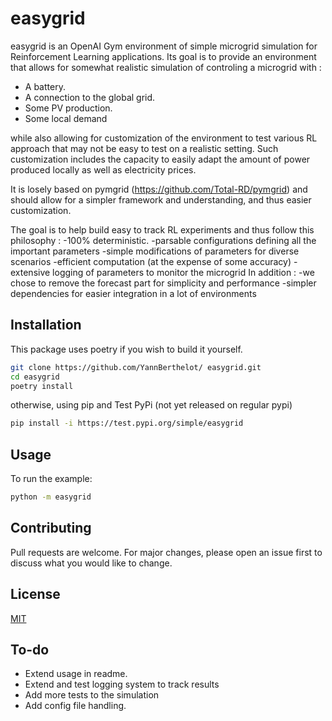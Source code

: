 # easygrid

easygrid is an OpenAI Gym environment of simple microgrid simulation for Reinforcement Learning applications. Its goal is to provide an environment that allows for somewhat realistic simulation of controling a microgrid with :

- A battery.
- A connection to the global grid.
- Some PV production.
- Some local demand

while also allowing for customization of the environment to test various RL approach that may not be easy to test on a realistic setting. Such customization includes the capacity to easily adapt the amount of power produced locally as well as electricity prices.

It is losely based on pymgrid (https://github.com/Total-RD/pymgrid) and should allow for a simpler framework and understanding, and thus easier customization.

The goal is to help build easy to track RL experiments and thus follow this philosophy :
-100% deterministic.
-parsable configurations defining all the important parameters
-simple modifications of parameters for diverse scenarios
-efficient computation (at the expense of some accuracy)
-extensive logging of parameters to monitor the microgrid
In addition :
-we chose to remove the forecast part for simplicity and performance
-simpler dependencies for easier integration in a lot of environments

## Installation

This package uses poetry if you wish to build it yourself.

```bash
git clone https://github.com/YannBerthelot/ easygrid.git
cd easygrid
poetry install
```

otherwise, using pip and Test PyPi (not yet released on regular pypi)

```bash
pip install -i https://test.pypi.org/simple/easygrid
```

## Usage

To run the example:

```bash
python -m easygrid
```

## Contributing

Pull requests are welcome. For major changes, please open an issue first to discuss what you would like to change.

## License

[MIT](https://choosealicense.com/licenses/mit/)

## To-do

- Extend usage in readme.
- Extend and test logging system to track results
- Add more tests to the simulation
- Add config file handling.
